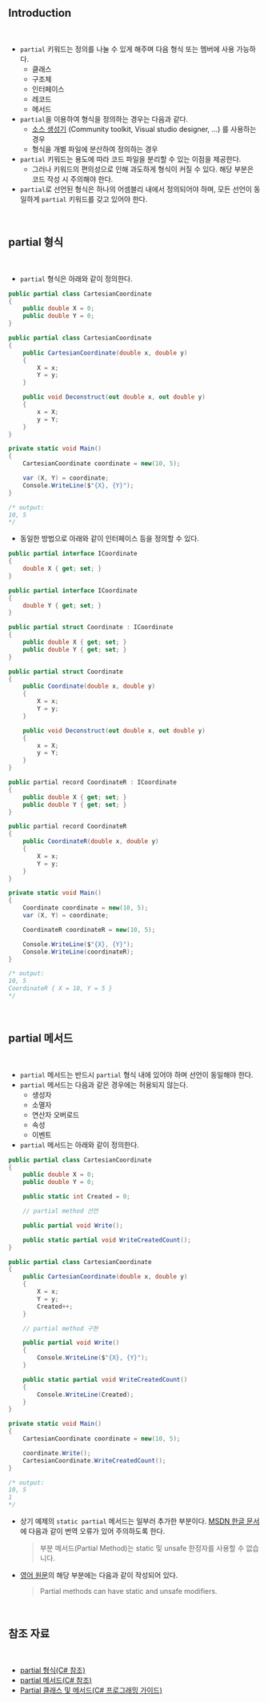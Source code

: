 ## Introduction

<br>

- `partial` 키워드는 정의를 나눌 수 있게 해주며 다음 형식 또는 멤버에 사용 가능하다.
    - 클래스
    - 구조체
    - 인터페이스
    - 레코드
    - 메서드
- `partial`을 이용하여 형식을 정의하는 경우는 다음과 같다.
    - [소스 생성기](https://learn.microsoft.com/ko-kr/dotnet/csharp/roslyn-sdk/source-generators-overview) (Community toolkit, Visual studio designer, ...) 를 사용하는 경우
    - 형식을 개별 파일에 분산하여 정의하는 경우
- `partial` 키워드는 용도에 따라 코드 파일을 분리할 수 있는 이점을 제공한다.
    - 그러나 키워드의 편의성으로 인해 과도하게 형식이 커질 수 있다. 해당 부분은 코드 작성 시 주의해야 한다.
- `partial`로 선언된 형식은 하나의 어셈블리 내에서 정의되어야 하며, 모든 선언이 동일하게 `partial` 키워드를 갖고 있어야 한다.

<br>

## partial 형식

<br>

- `partial` 형식은 아래와 같이 정의한다.

```cs
public partial class CartesianCoordinate
{
    public double X = 0;
    public double Y = 0;
}

public partial class CartesianCoordinate
{
    public CartesianCoordinate(double x, double y)
    {
        X = x;
        Y = y;
    }

    public void Deconstruct(out double x, out double y)
    {
        x = X;
        y = Y;
    }
}

private static void Main()
{
    CartesianCoordinate coordinate = new(10, 5);

    var (X, Y) = coordinate;
    Console.WriteLine($"{X}, {Y}");
}

/* output:
10, 5
*/
```

- 동일한 방법으로 아래와 같이 인터페이스 등을 정의할 수 있다.

```cs
public partial interface ICoordinate
{
    double X { get; set; }
}

public partial interface ICoordinate
{
    double Y { get; set; }
}

public partial struct Coordinate : ICoordinate
{
    public double X { get; set; }
    public double Y { get; set; }
}

public partial struct Coordinate
{
    public Coordinate(double x, double y)
    {
        X = x;
        Y = y;
    }

    public void Deconstruct(out double x, out double y)
    {
        x = X;
        y = Y;
    }
}

public partial record CoordinateR : ICoordinate
{
    public double X { get; set; }
    public double Y { get; set; }
}

public partial record CoordinateR
{
    public CoordinateR(double x, double y)
    {
        X = x;
        Y = y;
    }
}

private static void Main()
{
    Coordinate coordinate = new(10, 5);
    var (X, Y) = coordinate;

    CoordinateR coordinateR = new(10, 5);

    Console.WriteLine($"{X}, {Y}");
    Console.WriteLine(coordinateR);
}

/* output:
10, 5
CoordinateR { X = 10, Y = 5 }
*/
```

<br>

## partial 메서드

<br>

- `partial` 메서드는 반드시 `partial` 형식 내에 있어야 하며 선언이 동일해야 한다.
- `partial` 메서드는 다음과 같은 경우에는 허용되지 않는다.
    - 생성자
    - 소멸자
    - 연산자 오버로드
    - 속성
    - 이벤트
- `partial` 메서드는 아래와 같이 정의한다.

```cs
public partial class CartesianCoordinate
{
    public double X = 0;
    public double Y = 0;

    public static int Created = 0;

    // partial method 선언

    public partial void Write();

    public static partial void WriteCreatedCount();
}

public partial class CartesianCoordinate
{
    public CartesianCoordinate(double x, double y)
    {
        X = x;
        Y = y;
        Created++;
    }

    // partial method 구현

    public partial void Write()
    {
        Console.WriteLine($"{X}, {Y}");
    }

    public static partial void WriteCreatedCount()
    {
        Console.WriteLine(Created);
    }
}

private static void Main()
{
    CartesianCoordinate coordinate = new(10, 5);

    coordinate.Write();
    CartesianCoordinate.WriteCreatedCount();
}

/* output:
10, 5
1
*/
```

- 상기 예제의 `static partial` 메서드는 일부러 추가한 부분이다.
    [MSDN 한글 문서](https://learn.microsoft.com/ko-kr/dotnet/csharp/programming-guide/classes-and-structs/partial-classes-and-methods#partial-methods)에 다음과 같이 번역 오류가 있어 주의하도록 한다.
    > 부분 메서드(Partial Method)는 static 및 unsafe 한정자를 사용할 수 없습니다.
- [영어 원문](https://learn.microsoft.com/en-us/dotnet/csharp/programming-guide/classes-and-structs/partial-classes-and-methods#partial-methods)의 해당 부분에는 다음과 같이 작성되어 있다.
    > Partial methods can have static and unsafe modifiers.

<br>

## 참조 자료

<br>

- [partial 형식(C# 참조)](https://learn.microsoft.com/ko-kr/dotnet/csharp/language-reference/keywords/partial-type)
- [partial 메서드(C# 참조)](https://learn.microsoft.com/ko-kr/dotnet/csharp/language-reference/keywords/partial-method)
- [Partial 클래스 및 메서드(C# 프로그래밍 가이드)](https://learn.microsoft.com/ko-kr/dotnet/csharp/programming-guide/classes-and-structs/partial-classes-and-methods)